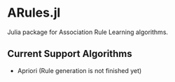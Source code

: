ARules.jl
=========

Julia package for Association Rule Learning algorithms.

## Current Support Algorithms

* Apriori (Rule generation is not finished yet)
